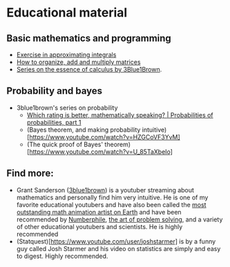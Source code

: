 # Educational material

## Basic mathematics and programming
- [Exercise in approximating integrals](https://github.com/KennethEnevoldsen/Educational_material/blob/master/Computational_Modelling/exercises/exercise_comp_mod_approximate_riemann.md)
- [How to organize, add and multiply matrices](https://www.youtube.com/watch?v=kqWCwwyeE6k)
-  [Series on the essence of calculus by 3Blue1Brown](https://www.youtube.com/watch?v=WUvTyaaNkzM&feature=youtu.be&fbclid=IwAR3dHQnX93g5EPUyqwuSZ8gTUgVy4Gu3cDFg8C8kKAbUAOhXvZxh3vxGuvg).

## Probability and bayes
- 3blue1brown's series on probability
  - [Which rating is better, mathematically speaking? | Probabilities of probabilities, part 1](https://www.youtube.com/watch?v=8idr1WZ1A7Q)
  - (Bayes theorem, and making probability intuitive)[https://www.youtube.com/watch?v=HZGCoVF3YvM]
  - (The quick proof of Bayes' theorem)[https://www.youtube.com/watch?v=U_85TaXbeIo]
  
## Find more:
- Grant Sanderson ([3blue1brown](https://www.youtube.com/channel/UCYO_jab_esuFRV4b17AJtAw)) is a youtuber streaming about mathematics and personally find him very intuitive. He is one of my favorite educational youtubers and have also been called the [most outstanding math animation artist on Earth](https://twitter.com/sirajraval/status/1161685741128179713) and have been recommended by [Numberphile](https://www.youtube.com/watch?v=A0RH93XvSyU), [the art of problem solving](https://artofproblemsolving.com/news/aftermath/becoming-a-renowned-youtube-educator-with-grant-sanderson), and a variety of other educational youtubers and scientists. He is highly recommended
- (Statquest)[https://www.youtube.com/user/joshstarmer] is by a funny guy called Josh Starmer and his video on statistics are simply and easy to digest. Highly recommended.
